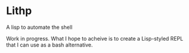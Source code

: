 # Lithp
A lisp to automate the shell

Work in progress. What I hope to acheive is to create a Lisp-styled REPL that I can use as a bash alternative.
